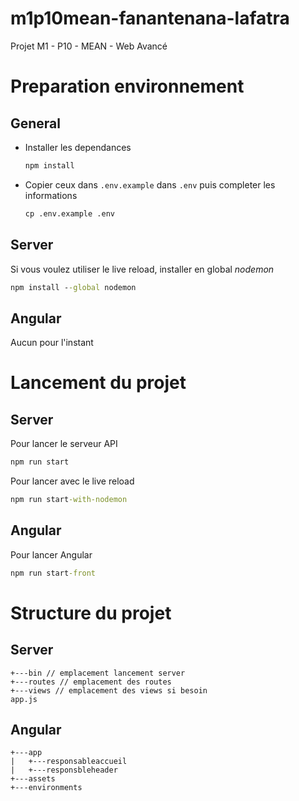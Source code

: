 # m1p10mean-fanantenana-lafatra
Projet M1 - P10 - MEAN - Web Avancé 


# Preparation environnement
## General 
- Installer les dependances
    ```cmd
    npm install
    ```
- Copier ceux dans `.env.example` dans `.env` puis completer les informations
    ```cmd
    cp .env.example .env
    ```

## Server
Si vous voulez utiliser le live reload, installer en global *nodemon*
```cmd
npm install --global nodemon
```
## Angular
Aucun pour l'instant 
# Lancement du projet
## Server
Pour lancer le serveur API
```cmd 
npm run start
```
Pour lancer avec le live reload
```cmd
npm run start-with-nodemon
```

## Angular
Pour lancer Angular
```cmd
npm run start-front
```

# Structure du projet
## Server 
```
+---bin // emplacement lancement server
+---routes // emplacement des routes
+---views // emplacement des views si besoin
app.js
```
## Angular

``` 
+---app
|   +---responsableaccueil
|   +---responsbleheader
+---assets
+---environments
```
